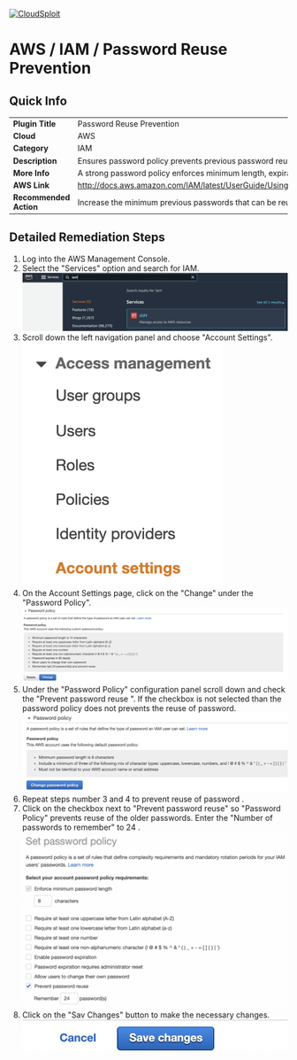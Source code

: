[![CloudSploit](https://cloudsploit.com/img/logo-new-big-text-100.png "CloudSploit")](https://cloudsploit.com)

# AWS / IAM / Password Reuse Prevention

## Quick Info

| | |
|-|-|
| **Plugin Title** | Password Reuse Prevention |
| **Cloud** | AWS |
| **Category** | IAM |
| **Description** | Ensures password policy prevents previous password reuse |
| **More Info** | A strong password policy enforces minimum length, expirations, reuse, and symbol usage |
| **AWS Link** | http://docs.aws.amazon.com/IAM/latest/UserGuide/Using_ManagingPasswordPolicies.html |
| **Recommended Action** | Increase the minimum previous passwords that can be reused to 24. |

## Detailed Remediation Steps
1. Log into the AWS Management Console.
2. Select the "Services" option and search for IAM. </br><img src="/resources/aws/iam/password-reuse-prevention/step2.png"/>
3. Scroll down the left navigation panel and choose "Account Settings". </br><img src="/resources/aws/iam/password-reuse-prevention/step3.png"/>
4. On the Account Settings page, click on the "Change" under the "Password Policy".</br> <img src="/resources/aws/iam/password-reuse-prevention/step4a.png"/>
5. Under the "Password Policy" configuration panel scroll down and check the "Prevent password reuse ". If the checkbox is not selected than the password policy does not  prevents the reuse of password.</br><img src="/resources/aws/iam/password-reuse-prevention/step4.png"/>
6. Repeat steps number 3 and 4 to prevent reuse of password .</br>
7. Click on the checkbox next to "Prevent password reuse" so "Password Policy" prevents reuse of the older passwords. Enter the "Number of passwords to remember" to 24 . </br> <img src="/resources/aws/iam/password-reuse-prevention/step6.png"/>
8. Click on the "Sav Changes" button to make the necessary changes.</br><img src="/resources/aws/iam/password-reuse-prevention/step7a.png"/>
